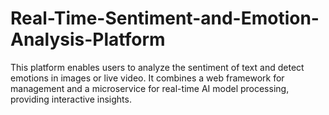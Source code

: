 # Real-Time-Sentiment-and-Emotion-Analysis-Platform
 This platform enables users to analyze the sentiment of text and detect emotions in images or live video. It combines a web framework for management and a microservice for real-time AI model processing, providing interactive insights.
